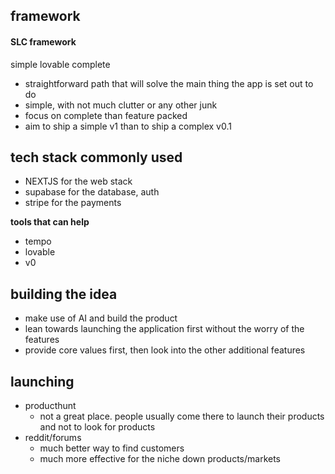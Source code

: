 ## framework
#### SLC framework
simple
lovable
complete

- straightforward path that will solve the main thing the app is set out to do
- simple, with not much clutter or any other junk
- focus on complete than feature packed
- aim to ship a simple v1 than to ship a complex v0.1

## tech stack commonly used
- NEXTJS for the web stack
- supabase for the database, auth
- stripe for the payments

**tools that can help**
- tempo
- lovable
- v0

## building the idea
- make use of AI and build the product
- lean towards launching the application first without the worry of the features
- provide core values first, then look into the other additional features

## launching
- producthunt
	- not a great place. people usually come there to launch their products and not to look for products
- reddit/forums
	- much better way to find customers
	- much more effective for the niche down products/markets
